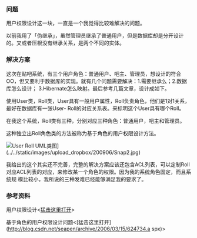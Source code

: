 

### 问题

用户权限设计这一块，一直是一个我觉得比较难解决的问题。

以前我用了「伪继承」，虽然管理员继承了普通用户，但是数据库却是分开设计的。又或者压根没有继承关系，是两个不同的实体。

### 解决方案

这次在贴吧系统，有三个用户角色：普通用户、吧主、管理员，想设计的符合OO，但又要利于数据库的实现。就有几个问题需要解决：1.需要继承么；2.数据库怎么设计；
3.Hibernate怎么映射。最后参考几篇文章，设计成如下。

使用User类，Roll类，User具有一般用户属性，Roll负责角色，他们是1对1关系，最好在数据库有一张User-
Roll的对应关系表。来标明这个User具有哪个Roll。

在我这个系统，Roll类有三种，分别对应三种角色：普通用户，吧主和管理员。

这种独立出Roll角色类的方法被称为基于角色的用户权限设计方法。

![User Roll UML类图](https://e25ba8-log4d-c.dijingchao.com/upload_dropbox/200906/Snap2-300x148.jpg)](../../static/images/upload_dropbox/200906/Snap2.jpg)

我给出的这个其实还不完善，完整的解决方案应该还包含ACL列表，可以定制Roll对应ACL列表的对应，来修改某一个角色的权限。因为我的系统角色固定，而且系统规
模比较小，我所说的三种发难已经能够满足我的要求了。

### 参考资料

用户权限设计<[猛击这里打开](http://blog.chinaunix.net/u1/42750/showart_359641.html)>

基于角色的用户权限设计问题<[猛击这里打开](http://blog.csdn.net/seapen/archive/2006/03/15/624734.a
spx)>


